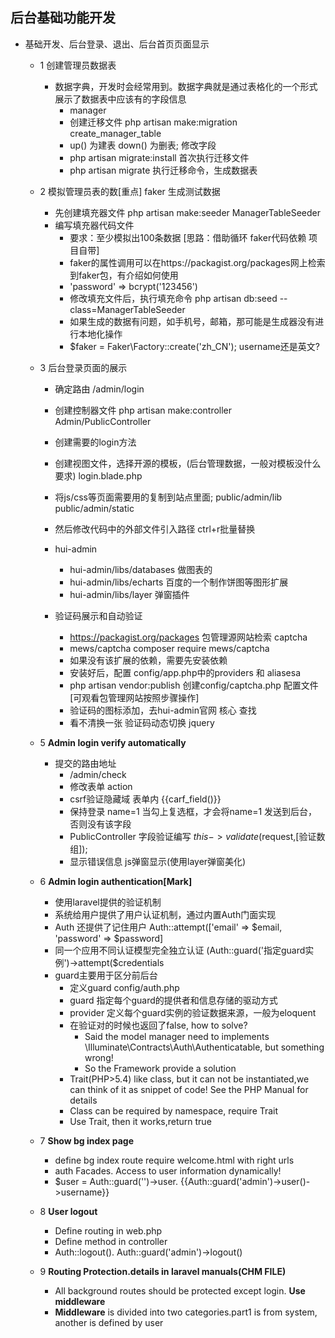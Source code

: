 ## 后台基础功能开发
-   基础开发、后台登录、退出、后台首页页面显示
    * 1 创建管理员数据表
        * 数据字典，开发时会经常用到。数据字典就是通过表格化的一个形式展示了数据表中应该有的字段信息
            * manager
            * 创建迁移文件 php artisan make:migration create_manager_table
            * up() 为建表  down() 为删表; 修改字段 
            * php artisan migrate:install 首次执行迁移文件
            * php artisan migrate 执行迁移命令，生成数据表
    * 2 模拟管理员表的数[重点] faker 生成测试数据
        * 先创建填充器文件 php artisan make:seeder ManagerTableSeeder
        * 编写填充器代码文件
            * 要求：至少模拟出100条数据 [思路：借助循环 faker代码依赖 项目自带]
            * faker的属性调用可以在https://packagist.org/packages网上检索到faker包，有介绍如何使用
            * 'password'      => bcrypt('123456')
            * 修改填充文件后，执行填充命令 php artisan db:seed --class=ManagerTableSeeder
            * 如果生成的数据有问题，如手机号，邮箱，那可能是生成器没有进行本地化操作
            * $faker = Faker\Factory::create('zh_CN'); username还是英文?
            
    * 3 后台登录页面的展示       
        *   确定路由 /admin/login    
        *   创建控制器文件 php artisan make:controller Admin/PublicController
        *   创建需要的login方法
        *   创建视图文件，选择开源的模板，(后台管理数据，一般对模板没什么要求) login.blade.php
        *   将js/css等页面需要用的复制到站点里面; public/admin/lib public/admin/static 
        *   然后修改代码中的外部文件引入路径 ctrl+r批量替换
        *   hui-admin 
            *   hui-admin/libs/databases 做图表的
            *   hui-admin/libs/echarts 百度的一个制作饼图等图形扩展
            *   hui-admin/libs/layer  弹窗插件 
        
        *   验证码展示和自动验证
            *   https://packagist.org/packages 包管理源网站检索 captcha
            *   mews/captcha  composer require mews/captcha
            *   如果没有该扩展的依赖，需要先安装依赖
            *   安装好后，配置 config/app.php中的providers 和 aliasesa
            *   php artisan vendor:publish 创建config/captcha.php 配置文件[可观看包管理网站按照步骤操作]
            *   验证码的图标添加，去hui-admin官网 核心 查找   
            *   看不清换一张 验证码动态切换 jquery    
    * 5 **Admin login verify automatically**    
        * 提交的路由地址
            * /admin/check 
            * 修改表单 action
            * csrf验证隐藏域 表单内 {{carf_field()}} 
            * 保持登录 name=1 当勾上复选框，才会将name=1 发送到后台，否则没有该字段
            * PublicController 字段验证编写 $this->validate($request,[验证数组]);
            * 显示错误信息  js弹窗显示(使用layer弹窗美化)
    * 6 **Admin login authentication[Mark]** 
        * 使用laravel提供的验证机制
        * 系统给用户提供了用户认证机制，通过内置Auth门面实现 
        * Auth 还提供了记住用户  Auth::attempt(['email' => $email, 'password' => $password]
        * 同一个应用不同认证模型完全独立认证 (Auth::guard('指定guard实例')->attempt($credentials
        * guard主要用于区分前后台
            * 定义guard config/auth.php
            * guard 指定每个guard的提供者和信息存储的驱动方式
            * provider 定义每个guard实例的验证数据来源，一般为eloquent
            * 在验证对的时候也返回了false, how to solve?
                * Said the model manager need to implements \Illuminate\Contracts\Auth\Authenticatable, but something wrong!
                * So the Framework provide a solution
            * Trait(PHP>5.4) like class, but it can not be instantiated,we can think of it as snippet of code! See the PHP Manual for details
            * Class can be required by namespace, require Trait
            * Use Trait, then it works,return true
            
    * 7 **Show bg index page**
        * define bg index route require welcome.html with right urls
        * auth Facades. Access to user information dynamically!
        * $user = Auth::guard('')->user.  {{Auth::guard('admin')->user()->username}}
    * 8 **User logout**
        * Define routing in web.php
        * Define method in controller
        * Auth::logout().  Auth::guard('admin')->logout()
    * 9 **Routing Protection.details in laravel manuals(CHM FILE)**
        * All background routes should be protected except login. **Use middleware**
        * **Middleware** is divided into two categories.part1 is from system, another is defined by user 
    
    
    
    
    
    
    
    
    
    
    
    
    
    
    
    
    
            